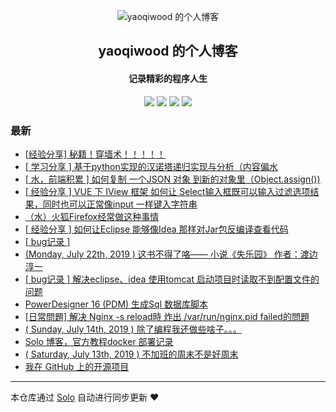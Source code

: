 <p align="center"><img alt="yaoqiwood 的个人博客" src="https://static.b3log.org/images/brand/solo-32.png"></p><h2 align="center">
yaoqiwood 的个人博客
</h2>

<h4 align="center">记录精彩的程序人生</h4>
<p align="center"><a title="yaoqiwood 的个人博客" target="_blank" href="https://github.com/yaoqiwood/solo-blog"><img src="https://img.shields.io/github/last-commit/yaoqiwood/solo-blog.svg?style=flat-square&color=FF9900"></a>
<a title="GitHub repo size in bytes" target="_blank" href="https://github.com/yaoqiwood/solo-blog"><img src="https://img.shields.io/github/repo-size/yaoqiwood/solo-blog.svg?style=flat-square"></a>
<a title="Solo Version" target="_blank" href="https://github.com/b3log/solo/releases"><img src="https://img.shields.io/badge/solo-3.6.2-f1e05a.svg?style=flat-square&color=blueviolet"></a>
<a title="Hits" target="_blank" href="https://github.com/b3log/hits"><img src="https://hits.b3log.org/yaoqiwood/solo-blog.svg"></a></p>

### 最新

* [[经验分享] 秘籍！穿墙术！！！！！](http://catswoodpro.xyz/articles/2019/10/14/1571065383250.html)
* [[ 学习分享 ] 基于python实现的汉诺塔递归实现与分析（内容偏水](http://catswoodpro.xyz/articles/2019/09/12/1568292575267.html)
* [[ 水，前端积累 ] 如何复制 一个JSON 对象 到新的对象里（Object.assign())](http://catswoodpro.xyz/articles/2019/09/04/1567567180938.html)
* [[ 经验分享 ] VUE 下 IView 框架 如何让 Select输入框既可以输入过滤选项结果，同时也可以正常像input 一样键入字符串](http://catswoodpro.xyz/articles/2019/08/29/1567069991580.html)
* [（水）火狐Firefox经常做这种事情](http://catswoodpro.xyz/articles/2019/08/06/1565094314278.html)
* [[ 经验分享 ] 如何让Eclipse 能够像Idea 那样对Jar包反编译查看代码](http://catswoodpro.xyz/articles/2019/08/02/1564746486671.html)
* [[ bug记录 ]](http://catswoodpro.xyz/articles/2019/07/24/1563924963770.html)
* [(Monday, July 22th, 2019 ) 这书不得了咯—— 小说《失乐园》 作者：渡边淳一](http://catswoodpro.xyz/articles/2019/07/22/1563749886284.html)
* [[ bug记录 ] 解决eclipse、idea 使用tomcat 启动项目时读取不到配置文件的问题](http://catswoodpro.xyz/articles/2019/07/17/1563321424789.html)
* [PowerDesigner 16 (PDM) 生成Sql 数据库脚本](http://catswoodpro.xyz/articles/2019/07/16/1563249365903.html)
* [[日常問題] 解决 Nginx -s reload時 炸出 /var/run/nginx.pid failed的問題](http://catswoodpro.xyz/articles/2019/07/14/1563118250578.html)
* [( Sunday, July 14th, 2019 ) 除了编程我还做些啥子。。。](http://catswoodpro.xyz/articles/2019/07/14/1563096481647.html)
* [Solo 博客，官方教程docker 部署记录](http://catswoodpro.xyz/articles/2019/07/14/1563059297117.html)
* [( Saturday, July 13th, 2019 ) 不加班的周末不是好周末](http://catswoodpro.xyz/articles/2019/07/13/1562987633879.html)
* [我在 GitHub 上的开源项目](http://catswoodpro.xyz/my-github-repos)



---

本仓库通过 [Solo](https://github.com/b3log/solo) 自动进行同步更新 ❤️ 